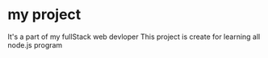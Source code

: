 # my project 

It's a part of my fullStack web devloper
This project is create for learning all node.js program
